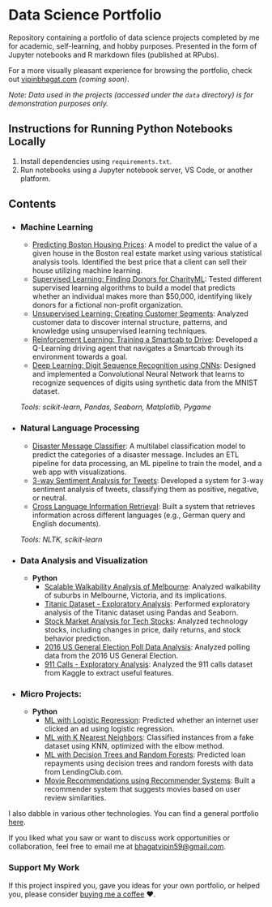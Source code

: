 # Data Science Portfolio
Repository containing a portfolio of data science projects completed by me for academic, self-learning, and hobby purposes. Presented in the form of Jupyter notebooks and R markdown files (published at RPubs).   
  
For a more visually pleasant experience for browsing the portfolio, check out [vipinbhagat.com](http://vipinbhagat.com) _(coming soon)_.

 
_Note: Data used in the projects (accessed under the `data` directory) is for demonstration purposes only._
 
## Instructions for Running Python Notebooks Locally
1. Install dependencies using `requirements.txt`.
2. Run notebooks using a Jupyter notebook server, VS Code, or another platform.

## Contents

- ### Machine Learning

	- [Predicting Boston Housing Prices](https://github.com/vipinbhagat123/data-science-portfolio/blob/master/boston_housing/boston_housing.ipynb): A model to predict the value of a given house in the Boston real estate market using various statistical analysis tools. Identified the best price that a client can sell their house utilizing machine learning.
	- [Supervised Learning: Finding Donors for CharityML](https://github.com/vipinbhagat123/data-science-portfolio/blob/master/finding_donors/finding_donors.ipynb): Tested different supervised learning algorithms to build a model that predicts whether an individual makes more than $50,000, identifying likely donors for a fictional non-profit organization.
	- [Unsupervised Learning: Creating Customer Segments](https://github.com/vipinbhagat123/data-science-portfolio/blob/master/customer_segments/customer_segments.ipynb): Analyzed customer data to discover internal structure, patterns, and knowledge using unsupervised learning techniques.
	- [Reinforcement Learning: Training a Smartcab to Drive](https://github.com/vipinbhagat123/Training-a-Smartcab-to-Drive): Developed a Q-Learning driving agent that navigates a Smartcab through its environment towards a goal.
	- [Deep Learning: Digit Sequence Recognition using CNNs](https://github.com/vipinbhagat123/data-science-portfolio/blob/master/digit_recognition-mnist-sequence.ipynb): Designed and implemented a Convolutional Neural Network that learns to recognize sequences of digits using synthetic data from the MNIST dataset.

	_Tools: scikit-learn, Pandas, Seaborn, Matplotlib, Pygame_ 

- ### Natural Language Processing

	- [Disaster Message Classifier](https://github.com/vipinbhagat123/disaster-message-classifier): A multilabel classification model to predict the categories of a disaster message. Includes an ETL pipeline for data processing, an ML pipeline to train the model, and a web app with visualizations. 
	- [3-way Sentiment Analysis for Tweets](https://github.com/vipinbhagat123/data-science-portfolio/blob/master/3-Way%20Sentiment%20Analysis%20for%20Tweets.ipynb): Developed a system for 3-way sentiment analysis of tweets, classifying them as positive, negative, or neutral.
	- [Cross Language Information Retrieval](https://github.com/vipinbhagat123/data-science-portfolio/blob/master/Cross%20Language%20Information%20Retrieval.ipynb): Built a system that retrieves information across different languages (e.g., German query and English documents).

	_Tools: NLTK, scikit-learn_

- ### Data Analysis and Visualization
	- __Python__
		- [Scalable Walkability Analysis of Melbourne](https://github.com/vipinbhagat123/Scalable-Walkability-Analysis-of-Melbourne): Analyzed walkability of suburbs in Melbourne, Victoria, and its implications.
		- [Titanic Dataset - Exploratory Analysis](https://github.com/vipinbhagat123/data-science-portfolio/blob/master/Titanic%20Dataset%20-%20Exploratory%20Analysis.ipynb): Performed exploratory analysis of the Titanic dataset using Pandas and Seaborn.
		- [Stock Market Analysis for Tech Stocks](https://github.com/vipinbhagat123/data-science-portfolio/blob/master/Stock%20Market%20Analysis%20for%20Tech%20Stocks.ipynb): Analyzed technology stocks, including changes in price, daily returns, and stock behavior prediction.
		- [2016 US General Election Poll Data Analysis](https://github.com/vipinbhagat123/data-science-portfolio/blob/master/2016%20General%20Election%20Poll%20Analysis.ipynb): Analyzed polling data from the 2016 US General Election.
		- [911 Calls - Exploratory Analysis](https://github.com/vipinbhagat123/data-science-portfolio/blob/master/911%20Calls%20-%20Exploratory%20Analysis.ipynb): Analyzed the 911 calls dataset from Kaggle to extract useful features.
		

- ### Micro Projects:

	- __Python__
		- [ML with Logistic Regression](https://github.com/vipinbhagat123/data-science-portfolio/blob/master/ML%20Micro%20Projects/Machine%20Learning%20with%20Logistic%20Regression.ipynb): Predicted whether an internet user clicked an ad using logistic regression.
		- [ML with K Nearest Neighbors](https://github.com/vipinbhagat123/data-science-portfolio/blob/master/ML%20Micro%20Projects/ML%20with%20K%20Nearest%20Neighbors.ipynb): Classified instances from a fake dataset using KNN, optimized with the elbow method.
		- [ML with Decision Trees and Random Forests](https://github.com/vipinbhagat123/data-science-portfolio/blob/master/ML%20Micro%20Projects/Machine%20Learning%20with%20Decision%20Trees%20and%20Random%20Forests.ipynb): Predicted loan repayments using decision trees and random forests with data from LendingClub.com.
		- [Movie Recommendations using Recommender Systems](https://github.com/vipinbhagat123/data-science-portfolio/blob/master/ML%20Micro%20Projects/Recommender%20Systems%20with%20Python.ipynb): Built a recommender system that suggests movies based on user review similarities.


I also dabble in various other technologies. You can find a general portfolio [here](https://github.com/vipinbhagat123/general-portfolio/blob/master/README.md).

If you liked what you saw or want to discuss work opportunities or collaboration, feel free to email me at bhagatvipin59@gmail.com.

### Support My Work

If this project inspired you, gave you ideas for your own portfolio, or helped you, please consider [buying me a coffee](https://buymeacoffee.com/vipinbhagat) ❤️.
